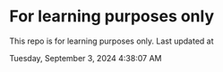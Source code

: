 # For learning purposes only
This repo is for learning purposes only.
Last updated at

Tuesday, September 3, 2024 4:38:07 AM

